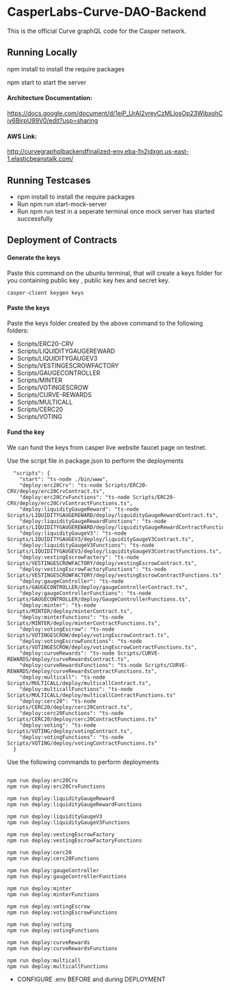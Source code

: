 # CasperLabs-Curve-DAO-Backend

This is the official Curve graphQL code for the Casper network.

## Running Locally

npm install to install the require packages

npm start to start the server

#### Architecture Documentation: 
https://docs.google.com/document/d/1eiP_UrAI2vrevCzMLlosOp23WibxohCiv6BirpU99V0/edit?usp=sharing

#### AWS Link: 
http://curvegraphqlbackendfinalized-env.eba-fn2jdxgn.us-east-1.elasticbeanstalk.com/

## Running Testcases 

- npm install to install the require packages
- Run npm run start-mock-server
- Run npm run test in a seperate terminal once mock server has started successfully


## Deployment of Contracts

#### Generate the keys

Paste this command on the ubuntu terminal, that will create a keys folder for you containing public key , public key hex and secret key.

```
casper-client keygen keys

```
#### Paste the keys

Paste the keys folder created by the above command to the following folders:

- Scripts/ERC20-CRV
- Scripts/LIQUIDITYGAUGEREWARD
- Scripts/LIQUIDITYGAUGEV3
- Scripts/VESTINGESCROWFACTORY
- Scripts/GAUGECONTROLLER
- Scripts/MINTER
- Scripts/VOTINGESCROW
- Scripts/CURVE-REWARDS
- Scripts/MULTICALL
- Scripts/CERC20
- Scripts/VOTING


#### Fund the key

We can fund the keys from casper live website faucet page on testnet.

Use the script file in package.json to perform the deployments
```
  "scripts": {
    "start": "ts-node ./bin/www",
    "deploy:erc20Crv": "ts-node Scripts/ERC20-CRV/deploy/erc20CrvContract.ts",
    "deploy:erc20CrvFunctions": "ts-node Scripts/ERC20-CRV/deploy/erc20CrvContractFunctions.ts",
    "deploy:liquidityGaugeReward": "ts-node Scripts/LIQUIDITYGAUGEREWARD/deploy/liquidityGaugeRewardContract.ts",
    "deploy:liquidityGaugeRewardFunctions": "ts-node Scripts/LIQUIDITYGAUGEREWARD/deploy/liquidityGaugeRewardContractFunctions.ts",
    "deploy:liquidityGaugeV3": "ts-node Scripts/LIQUIDITYGAUGEV3/deploy/liquidityGaugeV3Contract.ts",
    "deploy:liquidityGaugeV3Functions": "ts-node Scripts/LIQUIDITYGAUGEV3/deploy/liquidityGaugeV3ContractFunctions.ts",
    "deploy:vestingEscrowFactory": "ts-node Scripts/VESTINGESCROWFACTORY/deploy/vestingEscrowContract.ts",
    "deploy:vestingEscrowFactoryFunctions": "ts-node Scripts/VESTINGESCROWFACTORY/deploy/vestingEscrowContractFunctions.ts",
    "deploy:gaugeController": "ts-node Scripts/GAUGECONTROLLER/deploy/gaugeControllerContract.ts",
    "deploy:gaugeControllerFunctions": "ts-node Scripts/GAUGECONTROLLER/deploy/GaugeControllerFunctions.ts",
    "deploy:minter": "ts-node Scripts/MINTER/deploy/minterContract.ts",
    "deploy:minterFunctions": "ts-node Scripts/MINTER/deploy/minterContractFunctions.ts",
    "deploy:votingEscrow": "ts-node Scripts/VOTINGESCROW/deploy/votingEscrowContract.ts",
    "deploy:votingEscrowFunctions": "ts-node Scripts/VOTINGESCROW/deploy/votingEscrowContractFunctions.ts",
    "deploy:curveRewards": "ts-node Scripts/CURVE-REWARDS/deploy/curveRewardsContract.ts",
    "deploy:curveRewardsFunctions": "ts-node Scripts/CURVE-REWARDS/deploy/curveRewardsContractFunctions.ts",
    "deploy:multicall": "ts-node Scripts/MULTICALL/deploy/multicallContract.ts",
    "deploy:multicallFunctions": "ts-node Scripts/MULTICALL/deploy/multicallContractFunctions.ts"
    "deploy:cerc20": "ts-node Scripts/CERC20/deploy/cerc20Contract.ts",
    "deploy:cerc20Functions": "ts-node Scripts/CERC20/deploy/cerc20ContractFunctions.ts"
    "deploy:voting": "ts-node Scripts/VOTING/deploy/votingContract.ts",
    "deploy:votingFunctions": "ts-node Scripts/VOTING/deploy/votingContractFunctions.ts"
  }

```

Use the following commands to perform deployments

```

npm run deploy:erc20Crv
npm run deploy:erc20CrvFunctions

npm run deploy:liquidityGaugeReward
npm run deploy:liquidityGaugeRewardFunctions

npm run deploy:liquidityGaugeV3
npm run deploy:liquidityGaugeV3Functions

npm run deploy:vestingEscrowFactory
npm run deploy:vestingEscrowFactoryFunctions

npm run deploy:cerc20
npm run deploy:cerc20Functions

npm run deploy:gaugeController
npm run deploy:gaugeControllerFunctions

npm run deploy:minter
npm run deploy:minterFunctions

npm run deploy:votingEscrow
npm run deploy:votingEscrowFunctions

npm run deploy:voting
npm run deploy:votingFunctions

npm run deploy:curveRewards
npm run deploy:curveRewardsFunctions

npm run deploy:multicall
npm run deploy:multicallFunctions

```

* CONFIGURE .env BEFORE and during DEPLOYMENT
